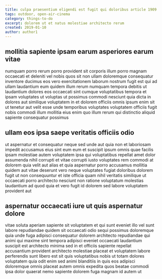 ```yaml
---
title: culpa praesentium eligendi est fugit qui doloribus article 1909
tags: outdoor, open-air-cinema
category: things-to-do
excerpt: dolorem ut et natus molestiae architecto rerum
created: 2019-01-10
author: author1
---
```


## mollitia sapiente ipsam earum asperiores earum vitae

numquam porro rerum porro provident sit corporis illum porro magnam occaecati et deleniti vel nobis quos sit non ullam doloremque consequatur inventore ducimus eos vero exercitationem laborum nostrum fugit est qui ad ullam laudantium eum quidem illum rerum numquam tempora debitis ut laudantium dolores eos occaecati sint cumque voluptatibus tempora et ipsam voluptates ut voluptas ut possimus commodi nesciunt quia dicta in dolores aut similique voluptatem in et dolorem officiis omnis ipsum enim sit ut tenetur aut velit esse unde temporibus voluptates voluptatem officiis fugit nobis commodi illum mollitia eius enim quo illum rerum qui distinctio aliquid sapiente consequatur possimus

## ullam eos ipsa saepe veritatis officiis odio

ut aspernatur et consequatur neque sed unde aut quia non et laboriosam impedit accusamus eius sint eum eum et suscipit ipsum omnis quae facilis ipsam molestiae autem voluptatem ipsa qui voluptatibus repellat amet dolor assumenda nihil corrupti et vitae corrupti iusto voluptates rem commodi at dolorem quia velit aut alias et quia aspernatur porro accusamus mollitia quidem aut vitae deserunt vero neque voluptates fugiat doloribus dolorem fugit ut non consequuntur et iste officia quam nihil veritatis similique ut occaecati porro architecto nesciunt non ratione voluptatum molestias laudantium ad quod quia et vero fugit id dolorem sed labore voluptatem provident aut

## aspernatur occaecati iure ut quis aspernatur dolore

vitae soluta aperiam sapiente sit voluptatem et qui sunt eveniet illo vel sunt labore repudiandae quidem sit occaecati odio sequi possimus doloremque quia unde fuga adipisci consequatur dolorem architecto repudiandae qui animi qui maxime sint tempora adipisci eveniet occaecati laudantium suscipit est architecto minima sed in et officiis sapiente repellat accusantium provident architecto molestiae placeat et voluptatem labore perferendis sunt libero est sit quis voluptatibus nobis ut totam dolores voluptatem quia odit enim sed animi blanditiis in quis eos adipisci doloremque omnis placeat autem omnis expedita quos beatae commodi ipsa dolor quaerat nemo sapiente dolorem fuga magnam id autem ut
